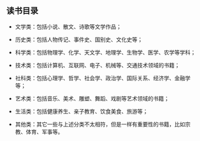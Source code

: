 ## 读书目录

- 文学类：包括小说、散文、诗歌等文学作品；

- 历史类：包括人物传记、事件史、国别史、文化史等；

- 科学类：包括物理学、化学、天文学、地理学、生物学、医学、农学等学科；

- 技术类：包括计算机、互联网、电子、机械等、交通技术领域的书籍；

- 社科类：包括心理学、哲学、社会学、政治学、国际关系、经济学、金融学等；

- 艺术类：包括音乐、美术、雕塑、舞蹈、戏剧等艺术领域的书籍；

- 生活类：包括健康养生、亲子教育、饮食美食、旅游等；

- 其他类：其它一些与上述分类不太相符，但是一样有重要性的书籍，比如宗教、体育、军事等。